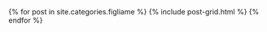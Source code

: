 <div class="tiles">
{% for post in site.categories.figliame %}
  {% include post-grid.html %}
{% endfor %}
</div><!-- /.tiles -->